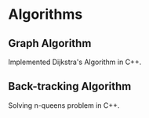 # Algorithms

## Graph Algorithm

Implemented Dijkstra's Algorithm in C++.

## Back-tracking Algorithm
Solving n-queens problem in C++.

